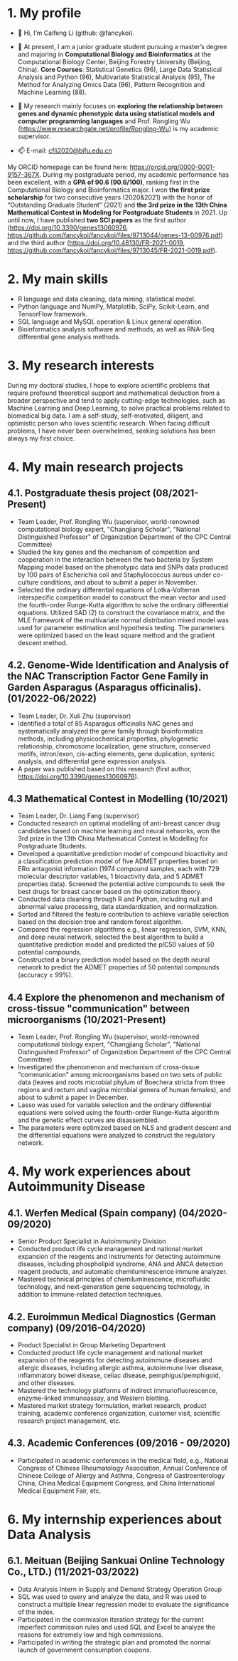 # 1. My profile

- 👋 Hi, I’m Caifeng Li (github: @fancykoi).

- 💞️ At present, I am a junior graduate student pursuing a master’s degree and majoring in **Computational Biology and Bioinformatics** at the Computational Biology Center, Beijing Forestry University (Beijing, China). **Core Courses**: Statistical Genetics (96), Large Data Statistical Analysis and Python (96), Multivariate Statistical Analysis (95), The Method for Analyzing Omics Data (96), Pattern Recognition and Machine Learning (88).

- 🌱 My research mainly focuses on **exploring the relationship between genes and dynamic phenotypic data using statistical models and computer programming languages** and Prof. Rongling Wu (https://www.researchgate.net/profile/Rongling-Wu) is my academic supervisor.

- 📫 E-mail: cfli2020@bjfu.edu.cn



My ORCID homepage can be found here: https://orcid.org/0000-0001-9157-367X. During my postgraduate period, my academic performance has been excellent, with a **GPA of 90.6 (90.6/100)**, ranking first in the Computational Biology and Bioinformatics major. I won **the first prize scholarship** for two consecutive years (2020&2021) with the honor of “Outstanding Graduate Student” (2021) and **the 3rd prize in the 13th China Mathematical Contest in Modeling for Postgraduate Students** in 2021. Up until now, I have published **two SCI papers** as the first author (https://doi.org/10.3390/genes13060976, https://github.com/fancykoi/fancykoi/files/9713044/genes-13-00976.pdf) and the third author (https://doi.org/10.48130/FR-2021-0019, https://github.com/fancykoi/fancykoi/files/9713045/FR-2021-0019.pdf).

# 2. My main skills
- R language and data cleaning, data mining, statistical model.
- Python language and NumPy, Matplotlib, SciPy, Scikit-Learn, and TensorFlow framework.
- SQL language and MySQL operation & Linux general operation.
- Bioinformatics analysis software and methods, as well as RNA-Seq differential gene analysis methods.

# 3. My research interests
During my doctoral studies, I hope to explore scientific problems that require profound theoretical support and mathematical deduction from a broader perspective and tend to apply cutting-edge technologies, such as Machine Learning and Deep Learning, to solve practical problems related to biomedical big data. I am a self-study, self-motivated, diligent, and optimistic person who loves scientific research. When facing difficult problems, I have never been overwhelmed, seeking solutions has been always my first choice.

# 4. My main research projects

## 4.1. Postgraduate thesis project (08/2021-Present)
- Team Leader, Prof. Rongling Wu (supervisor, world-renowned computational biology expert, "Changjiang Scholar", "National Distinguished Professor" of Organization Department of the CPC Central Committee)
- Studied the key genes and the mechanism of competition and cooperation in the interaction between the two bacteria by System Mapping model based on the phenotypic data and SNPs data produced by 100 pairs of Escherichia coli and Staphylococcus aureus under co-culture conditions, and about to submit a paper in November.
- Selected the ordinary differential equations of Lotka-Volterran interspecific competition model to construct the mean vector and used the fourth-order Runge-Kutta algorithm to solve the ordinary differential equations. Utilized SAD (2) to construct the covariance matrix, and the MLE framework of the multivariate normal distribution mixed model was used for parameter estimation and hypothesis testing. The parameters were optimized based on the least square method and the gradient descent method.

## 4.2. Genome-Wide Identification and Analysis of the NAC Transcription Factor Gene Family in Garden Asparagus (Asparagus officinalis). (01/2022-06/2022)
- Team Leader, Dr. Xuli Zhu (supervisor)
- Identified a total of 85 Asparagus officinalis NAC genes and systematically analyzed the gene family through bioinformatics methods, including physicochemical properties, phylogenetic relationship, chromosome localization, gene structure, conserved motifs, intron/exon, cis-acting elements, gene duplication, syntenic analysis, and differential gene expression analysis.
- A paper was published based on this research (first author, https://doi.org/10.3390/genes13060976).

## 4.3 Mathematical Contest in Modelling (10/2021)
- Team Leader, Dr. Liang Fang (supervisor)
- Conducted research on optimal modelling of anti-breast cancer drug candidates based on machine learning and neural networks, won the 3rd prize in the 13th China Mathematical Contest in Modelling for Postgraduate Students.
- Developed a quantitative prediction model of compound bioactivity and a classification prediction model of five ADMET properties based on ERα antagonist information (1974 compound samples, each with 729 molecular descriptor variables, 1 bioactivity data, and 5 ADMET properties data). Screened the potential active compounds to seek the best drugs for breast cancer based on the optimization theory.
- Conducted data cleaning through R and Python, including null and abnormal value processing, data standardization, and normalization.
- Sorted and filtered the feature contribution to achieve variable selection based on the decision tree and random forest algorithm.
- Compared the regression algorithms e.g., linear regression, SVM, KNN, and deep neural network, selected the best algorithm to build a quantitative prediction model and predicted the pIC50 values of 50 potential compounds.
- Constructed a binary prediction model based on the depth neural network to predict the ADMET properties of 50 potential compounds (accuracy ≥ 99%).


## 4.4 Explore the phenomenon and mechanism of cross-tissue "communication" between microorganisms (10/2021-Present)
- Team Leader, Prof. Rongling Wu (supervisor, world-renowned computational biology expert, "Changjiang Scholar", "National Distinguished Professor" of Organization Department of the CPC Central Committee)
- Investigated the phenomenon and mechanism of cross-tissue "communication" among microorganisms based on two sets of public data (leaves and roots microbial phylum of Boechera stricta from three regions and rectum and vagina microbial genera of human females), and about to submit a paper in December.
- Lasso was used for variable selection and the ordinary differential equations were solved using the fourth-order Runge-Kutta algorithm and the genetic effect curves are disassembled.
- The parameters were optimized based on NLS and gradient descent and the differential equations were analyzed to construct the regulatory network.

# 4. My work experiences about Autoimmunity Disease

## 4.1. Werfen Medical (Spain company) (04/2020-09/2020)
- Senior Product Specialist in Autoimmunity Division
- Conducted product life cycle management and national market expansion of the reagents and instruments for detecting autoimmune diseases, including phospholipid syndrome, ANA and ANCA detection reagent products, and automatic chemiluminescence immune analyzer.
- Mastered technical principles of chemiluminescence, microfluidic technology, and next-generation gene sequencing technology, in addition to immune-related detection techniques.

## 4.2. Euroimmun Medical Diagnostics (German company) (09/2016-04/2020)
- Product Specialist in Group Marketing Department
- Conducted product life cycle management and national market expansion of the reagents for detecting autoimmune diseases and allergic diseases, including allergic asthma, autoimmune liver disease, inflammatory bowel disease, celiac disease, pemphigus/pemphigoid, and other diseases.
- Mastered the technology platforms of indirect immunofluorescence, enzyme-linked immunoassay, and Western blotting.
- Mastered market strategy formulation, market research, product training, academic conference organization, customer visit, scientific research project management, etc.

## 4.3. Academic Conferences (09/2016 - 09/2020)
- Participated in academic conferences in the medical field, e.g., National Congress of Chinese Rheumatology Association, Annual Conference of Chinese College of Allergy and Asthma, Congress of Gastroenterology China, China Medical Equipment Congress, and China International Medical Equipment Fair, etc.

# 6. My internship experiences about Data Analysis

## 6.1. Meituan (Beijing Sankuai Online Technology Co., LTD.) (11/2021-03/2022)
- Data Analysis Intern in Supply and Demand Strategy Operation Group
- SQL was used to query and analyze the data, and R was used to construct a multiple linear regression model to evaluate the significance of the index.
- Participated in the commission iteration strategy for the current imperfect commission rules and used SQL and Excel to analyze the reasons for extremely low and high commissions.
- Participated in writing the strategic plan and promoted the normal launch of government consumption coupons.


<!---
fancykoi/fancykoi is a ✨ special ✨ repository because its `README.md` (this file) appears on your GitHub profile.
You can click the Preview link to take a look at your changes.
--->
